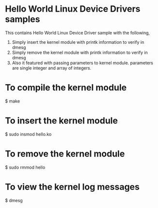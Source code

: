 # Hello World Linux Device Drivers samples

This contains Hello World Linux Device Driver sample with the following,
1. Simply insert the kernel module with printk information to verify in dmesg
2. Simply remove the kernel module with printk information to verify in dmesg
3. Also it featured with passing parameters to kernel module. parameters are single integer and array of integers.

# To compile the kernel module

$ make

# To insert the kernel module

$ sudo insmod hello.ko

# To remove the kernel module

$ sudo rmmod hello 

# To view the kernel log messages

$ dmesg


